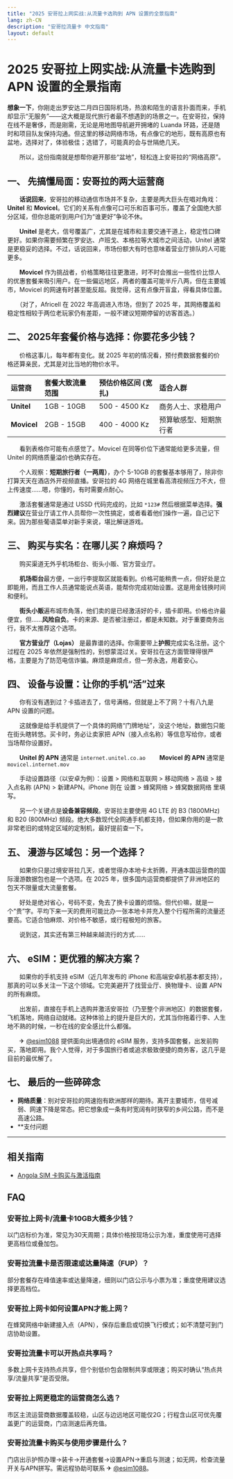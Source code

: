 ```yaml
---
title: "2025 安哥拉上网实战:从流量卡选购到 APN 设置的全景指南"
lang: zh-CN
description: "安哥拉流量卡 中文指南"
layout: default
---
```

# 2025 安哥拉上网实战:从流量卡选购到 APN 设置的全景指南

**想象一下**，你刚走出罗安达二月四日国际机场，热浪和陌生的语言扑面而来，手机却显示“无服务”——这大概是现代旅行者最不想遇到的场景之一。在安哥拉，保持在线不是奢侈，而是刚需，无论是用地图导航避开拥堵的 Luanda 环路，还是随时和项目队友保持沟通。但这里的移动网络市场，有点像它的地形，既有高原也有盆地，选择对了，体验极佳；选错了，可能真的会与世隔绝几天。

　　所以，这份指南就是想帮你避开那些“盆地”，轻松连上安哥拉的“网络高原”。

## 一、 先搞懂局面：安哥拉的两大运营商

　　**话说回来**，安哥拉的移动通信市场并不复杂，主要是两大巨头在唱对角戏：**Unitel** 和 **Movicel**。它们的关系有点像可口可乐和百事可乐，覆盖了全国绝大部分区域，但你总能听到用户们为“谁更好”争论不休。

　　**Unitel** 是老大，信号覆盖广，尤其是在城市和主要交通干道上，稳定性口碑更好。如果你需要频繁在罗安达、卢班戈、本格拉等大城市之间活动，Unitel 通常是更稳妥的选择。不过，话说回来，市场份额大有时也意味着营业厅排队的人可能更多。

　　**Movicel** 作为挑战者，价格策略往往更激进，时不时会推出一些性价比惊人的优惠套餐来吸引用户。在一些偏远地区，两者的覆盖可能半斤八两，但在主要城市，Movicel 的网速有时甚至能反超。我觉得，这有点像开盲盒，得看具体位置。

　　（对了，Africell 在 2022 年高调进入市场，但到了 2025 年，其网络覆盖和稳定性相较于两位老玩家仍有差距，一般不建议短期停留的访客首选。）

## 二、 2025年套餐价格与选择：你要花多少钱？

　　价格这事儿，每年都有变化。就 2025 年初的情况看，预付费数据套餐的价格还算亲民，尤其是对比当地的物价水平。

| 运营商 | 套餐大致流量范围 | 预估价格区间 (宽扎) | 适合人群 |
| :--- | :--- | :--- | :--- |
| **Unitel** | 1GB - 10GB | 500 - 4500 Kz | 商务人士、求稳用户 |
| **Movicel** | 2GB - 15GB | 400 - 4000 Kz | 预算敏感型、短期旅行者 |

　　看到表格你可能有点感觉了。Movicel 在同等价位下通常能给更多流量，但 Unitel 的网络质量溢价也确实存在。

　　个人观察：**短期旅行者（一两周）**，办个 5-10GB 的套餐基本够用了，除非你打算天天在酒店外开视频直播。安哥拉的 4G 网络在城里看高清视频压力不大，但上传速度……嗯，你懂的，有时需要点耐心。

　　激活套餐通常是通过 USSD 代码完成的，比如 `*123#` 然后根据菜单选择。**强烈建议**在营业厅请工作人员帮你一次性搞定，或者看着他们操作一遍，自己记下来。因为那些葡语菜单对新手来说，堪比解谜游戏。

## 三、 购买与实名：在哪儿买？麻烦吗？

　　购买渠道无外乎机场柜台、街头小贩、官方营业厅。

　　**机场柜台**最方便，一出行李提取区就能看到。价格可能稍贵一点，但好处是立即能用，而且工作人员通常能说点英语，能帮你完成初始设置。这是用金钱换时间和便利。

　　**街头小贩**遍布城市角落，他们卖的是已经激活好的卡，插卡即用。价格也许最便宜，但……**风险自负**。卡的来源、是否被注册过，都是未知数。对于重要商务出行，我不太推荐这个选项。

　　**官方营业厅（Lojas）** 是最靠谱的选择。你需要带上**护照**完成实名注册。这个过程在 2025 年依然是强制性的，别想蒙混过关。安哥拉在这方面管理得很严格，主要是为了防范电信诈骗。麻烦是麻烦点，但一劳永逸，用着安心。

## 四、 设备与设置：让你的手机“活”过来

　　你有没有遇到过？卡插进去了，信号满格，但就是上不了网？十有八九是 APN 设置的问题。

　　这就像是给手机提供了一个具体的网络“门牌地址”，没这个地址，数据包只能在街头瞎转悠。买卡时，务必让卖家把 APN（接入点名称）等信息写给你，或者当场帮你设置好。

　　**Unitel 的 APN** 通常是 `internet.unitel.co.ao`
　　**Movicel 的 APN** 通常是 `movicel.internet.mov`

　　手动设置路径（以安卓为例）：设置 > 网络和互联网 > 移动网络 > 高级 > 接入点名称 (APN) > 新建APN。iPhone 则在 设置 > 蜂窝网络 > 蜂窝数据网络 里填写。

　　另一个关键点是**设备兼容频段**。安哥拉主要使用 4G LTE 的 B3 (1800MHz) 和 B20 (800MHz) 频段。绝大多数现代全网通手机都支持，但如果你用的是一款非常老旧的或特定区域的定制机，最好提前查一下。

## 五、 漫游与区域包：另一个选择？

　　如果你只是过境安哥拉几天，或者觉得办本地卡太折腾，开通本国运营商的国际漫游数据包也是一个选项。在 2025 年，很多国内运营商都提供了非洲地区的包天不限量或大流量套餐。

　　好处是绝对省心，号码不变，免去了换卡设置的烦恼。但代价嘛，就是一个“贵”字。平均下来一天的费用可能比办一张本地卡并充入整个行程所需的流量还要高。它适合怕麻烦、对价格不敏感，或行程极短的旅客。

　　说到这，其实还有第三种越来越流行的方式……

## 六、 eSIM：更优雅的解决方案？

　　如果你的手机支持 eSIM（近几年发布的 iPhone 和高端安卓机基本都支持），那真的可以多关注一下这个领域。它完美避开了找营业厅、换物理卡、设置 APN 的所有麻烦。

　　出发前，直接在手机上选购并激活安哥拉（乃至整个非洲地区）的数据套餐，飞机落地，网络自动就绪。这种体验上的提升是巨大的，尤其当你拖着行李、人生地不熟的时候，一秒在线的安全感比什么都强。

　　✈ [@esim1088](https://t.me/s/esim1088) 提供面向出境通信的 eSIM 服务，支持多国套餐，出发前购买，落地即用。我个人觉得，对于多国旅行者或追求极致便捷的商务客，这几乎是目前的最优解了。

## 七、 最后的一些碎碎念

  *   **网络质量**：别对安哥拉的网速抱有欧洲那样的期待。离开主要城市，信号减弱、网速下降是常态。把它想象成一条有时宽阔有时狭窄的乡间公路，而不是高速公路。
  *   **支付问题

<!-- crosslink -->
---

## 相关指南

- [Angola SIM 卡购买与激活指南](https://faciylike.github.io/angola-sim-guides)

<!-- BEGIN_ANGOLA_FAQ -->
## FAQ

### 安哥拉上网卡/流量卡10GB大概多少钱？
以门店标价为准，常见为30天周期；具体价格按现场公示为准，重度使用可选择更高档位或叠加包。

### 安哥拉流量卡是否限速或达量降速（FUP）？
部分套餐存在峰值速率或达量降速，细则以门店公示与小票为准；重度使用建议选择更高档位。

### 安哥拉上网卡如何设置APN才能上网？
在蜂窝网络中新建接入点（APN），保存后重启或切换飞行模式；如不清楚可到门店协助设置。

### 安哥拉流量卡可以开热点共享吗？
多数上网卡支持热点共享，但个别低价包会限制共享或限速；购买时确认“热点共享/流量共享”是否受限。

### 安哥拉上网更稳定的运营商怎么选？
市区主流运营商数据覆盖较稳，山区与边远地区可能仅2G；行程含山区可优先覆盖更广的运营商，门店测速后再充值。

### 安哥拉流量卡购买与使用步骤是什么？
门店出示护照办理→装卡→开通套餐→设置APN→重启与测速；如无网，检查流量开关与APN拼写。需远程协助可联系 ✈ [@esim1088](https://t.me/s/esim1088)。

<script type="application/ld+json">
{"@context": "https://schema.org", "@type": "FAQPage", "mainEntity": [{"@type": "Question", "name": "安哥拉上网卡/流量卡10GB大概多少钱？", "acceptedAnswer": {"@type": "Answer", "text": "以门店标价为准，常见为30天周期；具体价格按现场公示为准，重度使用可选择更高档位或叠加包。"}}, {"@type": "Question", "name": "安哥拉流量卡是否限速或达量降速（FUP）？", "acceptedAnswer": {"@type": "Answer", "text": "部分套餐存在峰值速率或达量降速，细则以门店公示与小票为准；重度使用建议选择更高档位。"}}, {"@type": "Question", "name": "安哥拉上网卡如何设置APN才能上网？", "acceptedAnswer": {"@type": "Answer", "text": "在蜂窝网络中新建接入点（APN），保存后重启或切换飞行模式；如不清楚可到门店协助设置。"}}, {"@type": "Question", "name": "安哥拉流量卡可以开热点共享吗？", "acceptedAnswer": {"@type": "Answer", "text": "多数上网卡支持热点共享，但个别低价包会限制共享或限速；购买时确认“热点共享/流量共享”是否受限。"}}, {"@type": "Question", "name": "安哥拉上网更稳定的运营商怎么选？", "acceptedAnswer": {"@type": "Answer", "text": "市区主流运营商数据覆盖较稳，山区与边远地区可能仅2G；行程含山区可优先覆盖更广的运营商，门店测速后再充值。"}}, {"@type": "Question", "name": "安哥拉流量卡购买与使用步骤是什么？", "acceptedAnswer": {"@type": "Answer", "text": "门店出示护照办理→装卡→开通套餐→设置APN→重启与测速；如无网，检查流量开关与APN拼写。需远程协助可联系 ✈ @esim1088。"}}]}
</script>
<!-- END_ANGOLA_FAQ -->
